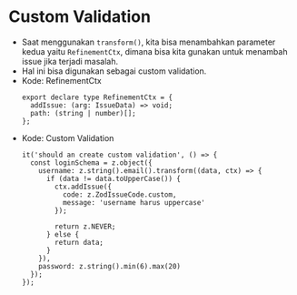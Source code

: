 # Custom Validation
* Saat menggunakan ``` transform() ```, kita bisa menambahkan parameter kedua yaitu ``` RefinementCtx ```, dimana bisa kita gunakan untuk menambah issue jika terjadi masalah.
* Hal ini bisa digunakan sebagai custom validation.
* Kode: RefinementCtx
  ```TSX
  export declare type RefinementCtx = {
    addIssue: (arg: IssueData) => void;
    path: (string | number)[];
  };
  ```
* Kode: Custom Validation
  ```TSX
  it('should an create custom validation', () => {
    const loginSchema = z.object({
      username: z.string().email().transform((data, ctx) => {
        if (data != data.toUpperCase()) {
          ctx.addIssue({
            code: z.ZodIssueCode.custom,
            message: 'username harus uppercase'
          });

          return z.NEVER;
        } else {
          return data;
        }
      }),
      password: z.string().min(6).max(20)
    });
  });
  ```